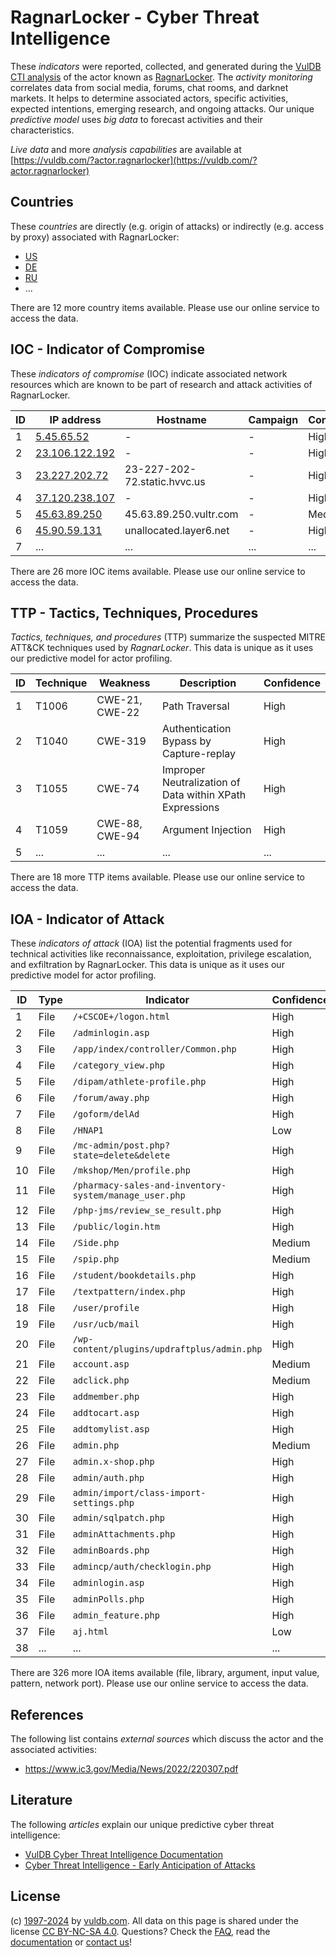 # RagnarLocker - Cyber Threat Intelligence

These _indicators_ were reported, collected, and generated during the [VulDB CTI analysis](https://vuldb.com/?kb.cti) of the actor known as [RagnarLocker](https://vuldb.com/?actor.ragnarlocker). The _activity monitoring_ correlates data from social media, forums, chat rooms, and darknet markets. It helps to determine associated actors, specific activities, expected intentions, emerging research, and ongoing attacks. Our unique _predictive model_ uses _big data_ to forecast activities and their characteristics.

_Live data_ and more _analysis capabilities_ are available at [https://vuldb.com/?actor.ragnarlocker](https://vuldb.com/?actor.ragnarlocker)

## Countries

These _countries_ are directly (e.g. origin of attacks) or indirectly (e.g. access by proxy) associated with RagnarLocker:

* [US](https://vuldb.com/?country.us)
* [DE](https://vuldb.com/?country.de)
* [RU](https://vuldb.com/?country.ru)
* ...

There are 12 more country items available. Please use our online service to access the data.

## IOC - Indicator of Compromise

These _indicators of compromise_ (IOC) indicate associated network resources which are known to be part of research and attack activities of RagnarLocker.

ID | IP address | Hostname | Campaign | Confidence
-- | ---------- | -------- | -------- | ----------
1 | [5.45.65.52](https://vuldb.com/?ip.5.45.65.52) | - | - | High
2 | [23.106.122.192](https://vuldb.com/?ip.23.106.122.192) | - | - | High
3 | [23.227.202.72](https://vuldb.com/?ip.23.227.202.72) | 23-227-202-72.static.hvvc.us | - | High
4 | [37.120.238.107](https://vuldb.com/?ip.37.120.238.107) | - | - | High
5 | [45.63.89.250](https://vuldb.com/?ip.45.63.89.250) | 45.63.89.250.vultr.com | - | Medium
6 | [45.90.59.131](https://vuldb.com/?ip.45.90.59.131) | unallocated.layer6.net | - | High
7 | ... | ... | ... | ...

There are 26 more IOC items available. Please use our online service to access the data.

## TTP - Tactics, Techniques, Procedures

_Tactics, techniques, and procedures_ (TTP) summarize the suspected MITRE ATT&CK techniques used by _RagnarLocker_. This data is unique as it uses our predictive model for actor profiling.

ID | Technique | Weakness | Description | Confidence
-- | --------- | -------- | ----------- | ----------
1 | T1006 | CWE-21, CWE-22 | Path Traversal | High
2 | T1040 | CWE-319 | Authentication Bypass by Capture-replay | High
3 | T1055 | CWE-74 | Improper Neutralization of Data within XPath Expressions | High
4 | T1059 | CWE-88, CWE-94 | Argument Injection | High
5 | ... | ... | ... | ...

There are 18 more TTP items available. Please use our online service to access the data.

## IOA - Indicator of Attack

These _indicators of attack_ (IOA) list the potential fragments used for technical activities like reconnaissance, exploitation, privilege escalation, and exfiltration by RagnarLocker. This data is unique as it uses our predictive model for actor profiling.

ID | Type | Indicator | Confidence
-- | ---- | --------- | ----------
1 | File | `/+CSCOE+/logon.html` | High
2 | File | `/adminlogin.asp` | High
3 | File | `/app/index/controller/Common.php` | High
4 | File | `/category_view.php` | High
5 | File | `/dipam/athlete-profile.php` | High
6 | File | `/forum/away.php` | High
7 | File | `/goform/delAd` | High
8 | File | `/HNAP1` | Low
9 | File | `/mc-admin/post.php?state=delete&delete` | High
10 | File | `/mkshop/Men/profile.php` | High
11 | File | `/pharmacy-sales-and-inventory-system/manage_user.php` | High
12 | File | `/php-jms/review_se_result.php` | High
13 | File | `/public/login.htm` | High
14 | File | `/Side.php` | Medium
15 | File | `/spip.php` | Medium
16 | File | `/student/bookdetails.php` | High
17 | File | `/textpattern/index.php` | High
18 | File | `/user/profile` | High
19 | File | `/usr/ucb/mail` | High
20 | File | `/wp-content/plugins/updraftplus/admin.php` | High
21 | File | `account.asp` | Medium
22 | File | `adclick.php` | Medium
23 | File | `addmember.php` | High
24 | File | `addtocart.asp` | High
25 | File | `addtomylist.asp` | High
26 | File | `admin.php` | Medium
27 | File | `admin.x-shop.php` | High
28 | File | `admin/auth.php` | High
29 | File | `admin/import/class-import-settings.php` | High
30 | File | `admin/sqlpatch.php` | High
31 | File | `adminAttachments.php` | High
32 | File | `adminBoards.php` | High
33 | File | `admincp/auth/checklogin.php` | High
34 | File | `adminlogin.asp` | High
35 | File | `adminPolls.php` | High
36 | File | `admin_feature.php` | High
37 | File | `aj.html` | Low
38 | ... | ... | ...

There are 326 more IOA items available (file, library, argument, input value, pattern, network port). Please use our online service to access the data.

## References

The following list contains _external sources_ which discuss the actor and the associated activities:

* https://www.ic3.gov/Media/News/2022/220307.pdf

## Literature

The following _articles_ explain our unique predictive cyber threat intelligence:

* [VulDB Cyber Threat Intelligence Documentation](https://vuldb.com/?kb.cti)
* [Cyber Threat Intelligence - Early Anticipation of Attacks](https://www.scip.ch/en/?labs.20201022)

## License

(c) [1997-2024](https://vuldb.com/?kb.changelog) by [vuldb.com](https://vuldb.com/?kb.about). All data on this page is shared under the license [CC BY-NC-SA 4.0](https://creativecommons.org/licenses/by-nc-sa/4.0/). Questions? Check the [FAQ](https://vuldb.com/?kb.faq), read the [documentation](https://vuldb.com/?kb) or [contact us](https://vuldb.com/?contact)!
